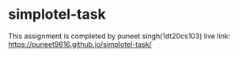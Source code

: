 # simplotel-task
This assignment is completed by puneet singh(1dt20cs103)
live link:       https://puneet9616.github.io/simplotel-task/
